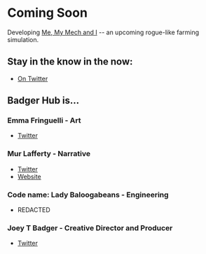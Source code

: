 # Coming Soon 

Developing [Me, My Mech and I](https://memymech.com) -- an upcoming rogue-like farming simulation.

## Stay in the know in the now:
- [On Twitter](https://twitter.com/badgerhub)

## Badger Hub is...

### **Emma Fringuelli** - Art
- [Twitter](https://twitter.com/emfring)

### **Mur Lafferty** - Narrative
- [Twitter](https://twitter.com/mightymur)
- [Website](https://https://murverse.com/)

### **Code name: Lady Baloogabeans** - Engineering
- REDACTED

### **Joey T Badger** - Creative Director and Producer
- [Twitter](https://twitter.com/JoeyTBadger)
